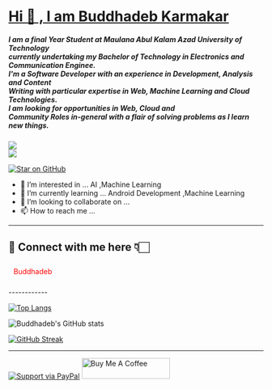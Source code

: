 
# [ Hi 👋 , I am Buddhadeb Karmakar](http://# " Hi, I am Buddhadeb Karmakar")
##### I am a final Year Student at Maulana Abul Kalam Azad University of Technology </br>currently undertaking my Bachelor of Technology in Electronics and Communication Enginee.</br> I'm a Software Developer with an experience in Development, Analysis and Content</br> Writing with particular expertise in Web, Machine Learning and Cloud Technologies.</br> I am looking for opportunities in Web, Cloud and </br>Community Roles in-general with a flair of solving problems as I learn new things.
![](https://cdn.hashnode.com/res/hashnode/image/upload/v1621705542437/4shUyEk2t.gif)
</br>
![](https://komarev.com/ghpvc/?username=Buddhakarmakar&color=dc143c)


[![Star on GitHub](https://img.shields.io/github/followers/Buddhakarmakar?style=social)](https://github.com/Buddhakarmakar)





- 👀 I’m interested in ...  AI ,Machine Learning 
- 🌱 I’m currently learning ... Android Development ,Machine Learning
- 💞️ I’m looking to collaborate on ...
- 📫 How to reach me ...

------------


## 🔴 Connect with me here 👇🏻

<p style="background-color;padding:10px ;color:red">Buddhadeb</p>
------------








[![Top Langs](https://github-readme-stats.vercel.app/api/top-langs/?username=Buddhakarmakar&layout=compact)](https://github.com/Buddhakarmakar/github-readme-stats)


![Buddhadeb's GitHub stats](https://github-readme-stats.vercel.app/api?username=Buddhakarmakar&show_icons=true&theme=radical)

[![GitHub Streak](https://github-readme-streak-stats.herokuapp.com/?user=Buddhakarmakar&currStreakNum=2FD3EB&fire=pink&sideLabels=F00)](https://git.io/streak-stats)

------------

[![Support via PayPal](https://cdn.rawgit.com/twolfson/paypal-github-button/1.0.0/dist/button.svg)](https://www.paypal.me/USERNAME/)
<a href="#" target="_blank"><img src="https://cdn.buymeacoffee.com/buttons/default-orange.png" alt="Buy Me A Coffee" height="41" width="174"></a>

